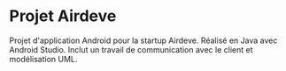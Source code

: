 # Projet Airdeve
Projet d'application Android pour la startup Airdeve. Réalisé en Java avec Android Studio. Inclut un travail de communication avec le client et modélisation UML.
